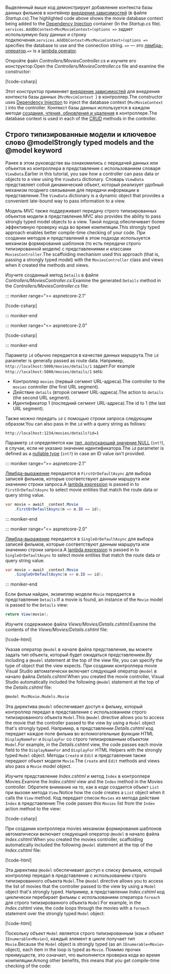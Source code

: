 <span data-ttu-id="87d53-101">Выделенный выше код демонстрирует добавление контекста базы данных фильмов в контейнер [внедрения зависимостей](xref:fundamentals/dependency-injection) (в файле *Startup.cs*).</span><span class="sxs-lookup"><span data-stu-id="87d53-101">The highlighted code above shows the movie database context being added to the [Dependency Injection](xref:fundamentals/dependency-injection) container (In the *Startup.cs* file).</span></span> <span data-ttu-id="87d53-102">`services.AddDbContext<MvcMovieContext>(options =>` задает используемую базу данных и строку подключения.</span><span class="sxs-lookup"><span data-stu-id="87d53-102">`services.AddDbContext<MvcMovieContext>(options =>` specifies the database to use and the connection string.</span></span> <span data-ttu-id="87d53-103">`=>` — это [лямбда-оператор](/dotnet/articles/csharp/language-reference/operators/lambda-operator).</span><span class="sxs-lookup"><span data-stu-id="87d53-103">`=>` is a [lambda operator](/dotnet/articles/csharp/language-reference/operators/lambda-operator).</span></span>

<span data-ttu-id="87d53-104">Откройте файл *Controllers/MoviesController.cs* и изучите его конструктор:</span><span class="sxs-lookup"><span data-stu-id="87d53-104">Open the *Controllers/MoviesController.cs* file and examine the constructor:</span></span>

<!-- l.. Make copy of Movies controller because we comment out the initial index method and update it later  -->

[!code-csharp[](~/tutorials/first-mvc-app/start-mvc/sample/MvcMovie/Controllers/MC1.cs?name=snippet_1)] 

<span data-ttu-id="87d53-105">Этот конструктор применяет [внедрение зависимостей](xref:fundamentals/dependency-injection) для внедрения контекста базы данных (`MvcMovieContext `) в контроллер.</span><span class="sxs-lookup"><span data-stu-id="87d53-105">The constructor uses [Dependency Injection](xref:fundamentals/dependency-injection) to inject the database context (`MvcMovieContext `) into the controller.</span></span> <span data-ttu-id="87d53-106">Контекст базы данных используется в каждом методе [создания, чтения, обновления и удаления](https://wikipedia.org/wiki/Create,_read,_update_and_delete) в контроллере.</span><span class="sxs-lookup"><span data-stu-id="87d53-106">The database context is used in each of the [CRUD](https://wikipedia.org/wiki/Create,_read,_update_and_delete) methods in the controller.</span></span>

<a name="strongly-typed-models-keyword-label"></a>
<a name="strongly-typed-models-and-the--keyword"></a>

## <a name="strongly-typed-models-and-the-model-keyword"></a><span data-ttu-id="87d53-107">Строго типизированные модели и ключевое слово @model</span><span class="sxs-lookup"><span data-stu-id="87d53-107">Strongly typed models and the @model keyword</span></span>

<span data-ttu-id="87d53-108">Ранее в этом руководстве вы ознакомились с передачей данных или объектов из контроллера в представление с использованием словаря `ViewData`.</span><span class="sxs-lookup"><span data-stu-id="87d53-108">Earlier in this tutorial, you saw how a controller can pass data or objects to a view using the `ViewData` dictionary.</span></span> <span data-ttu-id="87d53-109">Словарь `ViewData` представляет собой динамический объект, который реализует удобный механизм позднего связывания для передачи информации в представление.</span><span class="sxs-lookup"><span data-stu-id="87d53-109">The `ViewData` dictionary is a dynamic object that provides a convenient late-bound way to pass information to a view.</span></span>

<span data-ttu-id="87d53-110">Модель MVC также поддерживает передачу строго типизированных объектов модели в представление.</span><span class="sxs-lookup"><span data-stu-id="87d53-110">MVC also provides the ability to pass strongly typed model objects to a view.</span></span> <span data-ttu-id="87d53-111">Такой подход обеспечивает более эффективную проверку кода во время компиляции.</span><span class="sxs-lookup"><span data-stu-id="87d53-111">This strongly typed approach enables better compile-time checking of your code.</span></span> <span data-ttu-id="87d53-112">При создании методов и представлений в этом подходе используется механизм формирования шаблонов (то есть передачи строго типизированной модели) с представлениями и классами `MoviesController`.</span><span class="sxs-lookup"><span data-stu-id="87d53-112">The scaffolding mechanism used this approach (that is, passing a strongly typed model) with the `MoviesController` class and views when it created the methods and views.</span></span>

<span data-ttu-id="87d53-113">Изучите созданный метод `Details` в файле *Controllers/MoviesController.cs*:</span><span class="sxs-lookup"><span data-stu-id="87d53-113">Examine the generated `Details` method in the *Controllers/MoviesController.cs* file:</span></span>

::: moniker range=">= aspnetcore-2.1"

[!code-csharp[](~/tutorials/first-mvc-app/start-mvc/sample/MvcMovie21/Controllers/MoviesController.cs?name=snippet_details)]

::: moniker-end

::: moniker range="<= aspnetcore-2.0"

[!code-csharp[](~/tutorials/first-mvc-app/start-mvc/sample/MvcMovie/Controllers/MoviesController.cs?name=snippet_details)]

::: moniker-end


<span data-ttu-id="87d53-114">Параметр `id` обычно передается в качестве данных маршрута.</span><span class="sxs-lookup"><span data-stu-id="87d53-114">The `id` parameter is generally passed as route data.</span></span> <span data-ttu-id="87d53-115">Например, `http://localhost:5000/movies/details/1` задает:</span><span class="sxs-lookup"><span data-stu-id="87d53-115">For example `http://localhost:5000/movies/details/1` sets:</span></span>

* <span data-ttu-id="87d53-116">Контроллер `movies` (первый сегмент URL-адреса).</span><span class="sxs-lookup"><span data-stu-id="87d53-116">The controller to the `movies` controller (the first URL segment).</span></span>
* <span data-ttu-id="87d53-117">Действие `details` (второй сегмент URL-адреса).</span><span class="sxs-lookup"><span data-stu-id="87d53-117">The action to `details` (the second URL segment).</span></span>
* <span data-ttu-id="87d53-118">Идентификатор 1 (последний сегмент URL-адреса).</span><span class="sxs-lookup"><span data-stu-id="87d53-118">The id to 1 (the last URL segment).</span></span>

<span data-ttu-id="87d53-119">Также можно передать `id` с помощью строки запроса следующим образом:</span><span class="sxs-lookup"><span data-stu-id="87d53-119">You can also pass in the `id` with a query string as follows:</span></span>

`http://localhost:1234/movies/details?id=1`

<span data-ttu-id="87d53-120">Параметр `id` определяется как [тип, допускающий значение NULL](/dotnet/csharp/programming-guide/nullable-types/index) (`int?`), в случае, если не указано значение идентификатора.</span><span class="sxs-lookup"><span data-stu-id="87d53-120">The `id` parameter is defined as a [nullable type](/dotnet/csharp/programming-guide/nullable-types/index) (`int?`) in case an ID value isn't provided.</span></span>



::: moniker range=">= aspnetcore-2.1"

<span data-ttu-id="87d53-121">[Лямбда-выражение](/dotnet/articles/csharp/programming-guide/statements-expressions-operators/lambda-expressions) передается в `FirstOrDefaultAsync` для выбора записей фильмов, которые соответствуют данным маршрута или значению строки запроса.</span><span class="sxs-lookup"><span data-stu-id="87d53-121">A [lambda expression](/dotnet/articles/csharp/programming-guide/statements-expressions-operators/lambda-expressions) is passed in to `FirstOrDefaultAsync` to select movie entities that match the route data or query string value.</span></span>

```csharp
var movie = await _context.Movie
    .FirstOrDefaultAsync(m => m.ID == id);
```

::: moniker-end

::: moniker range="<= aspnetcore-2.0"

<span data-ttu-id="87d53-122">[Лямбда-выражение](/dotnet/articles/csharp/programming-guide/statements-expressions-operators/lambda-expressions) передается в `SingleOrDefaultAsync` для выбора записей фильмов, которые соответствуют данным маршрута или значению строки запроса.</span><span class="sxs-lookup"><span data-stu-id="87d53-122">A [lambda expression](/dotnet/articles/csharp/programming-guide/statements-expressions-operators/lambda-expressions) is passed in to `SingleOrDefaultAsync` to select movie entities that match the route data or query string value.</span></span>

```csharp
var movie = await _context.Movie
    .SingleOrDefaultAsync(m => m.ID == id);
```

::: moniker-end



<span data-ttu-id="87d53-123">Если фильм найден, экземпляр модели `Movie` передается в представление `Details`:</span><span class="sxs-lookup"><span data-stu-id="87d53-123">If a movie is found, an instance of the `Movie` model is passed to the `Details` view:</span></span>

```csharp
return View(movie);
   ```

<span data-ttu-id="87d53-124">Изучите содержимое файла *Views/Movies/Details.cshtml*:</span><span class="sxs-lookup"><span data-stu-id="87d53-124">Examine the contents of the *Views/Movies/Details.cshtml* file:</span></span>

[!code-html[](~/tutorials/first-mvc-app/start-mvc/sample/MvcMovie/Views/Movies/DetailsOriginal.cshtml)]

<span data-ttu-id="87d53-125">Указав оператор `@model` в начале файла представления, вы можете задать тип объекта, который будет ожидаться представлением.</span><span class="sxs-lookup"><span data-stu-id="87d53-125">By including a `@model` statement at the top of the view file, you can specify the type of object that the view expects.</span></span> <span data-ttu-id="87d53-126">При создании контроллера movie Visual Studio автоматически включает следующий оператор `@model` в начало файла *Details.cshtml*:</span><span class="sxs-lookup"><span data-stu-id="87d53-126">When you created the movie controller, Visual Studio automatically included the following `@model` statement at the top of the *Details.cshtml* file:</span></span>

```HTML
@model MvcMovie.Models.Movie
   ```

<span data-ttu-id="87d53-127">Эта директива `@model` обеспечивает доступ к фильму, который контроллер передал в представление с использованием строго типизированного объекта `Model`.</span><span class="sxs-lookup"><span data-stu-id="87d53-127">This `@model` directive allows you to access the movie that the controller passed to the view by using a `Model` object that's strongly typed.</span></span> <span data-ttu-id="87d53-128">Например, в представлении *Details.cshtml* код передает каждое поле фильма во вспомогательные функции HTML `DisplayNameFor` и `DisplayFor` со строго типизированным объектом `Model`.</span><span class="sxs-lookup"><span data-stu-id="87d53-128">For example, in the *Details.cshtml* view, the code passes each movie field to the `DisplayNameFor` and `DisplayFor` HTML Helpers with the strongly typed `Model` object.</span></span> <span data-ttu-id="87d53-129">Методы `Create` и `Edit` и представления также передают объект модели `Movie`.</span><span class="sxs-lookup"><span data-stu-id="87d53-129">The `Create` and `Edit` methods and views also pass a `Movie` model object.</span></span>

<span data-ttu-id="87d53-130">Изучите представление *Index.cshtml* и метод `Index` в контроллере Movies.</span><span class="sxs-lookup"><span data-stu-id="87d53-130">Examine the *Index.cshtml* view and the `Index` method in the Movies controller.</span></span> <span data-ttu-id="87d53-131">Обратите внимание на то, как в коде создается объект `List` при вызове метода `View`.</span><span class="sxs-lookup"><span data-stu-id="87d53-131">Notice how the code creates a `List` object when it calls the `View` method.</span></span> <span data-ttu-id="87d53-132">Код передает список `Movies` из метода действия `Index` в представление:</span><span class="sxs-lookup"><span data-stu-id="87d53-132">The code passes this `Movies` list from the `Index` action method to the view:</span></span>

[!code-csharp[](~/tutorials/first-mvc-app/start-mvc/sample/MvcMovie/Controllers/MC1.cs?name=snippet_index)]

<span data-ttu-id="87d53-133">При создании контроллера movies механизм формирования шаблонов автоматически включает следующий оператор `@model` в начало файла *Index.cshtml*:</span><span class="sxs-lookup"><span data-stu-id="87d53-133">When you created the movies controller, scaffolding automatically included the following `@model` statement at the top of the *Index.cshtml* file:</span></span>

<!-- Copy Index.cshtml to IndexOriginal.cshtml -->

[!code-html[](~/tutorials/first-mvc-app/start-mvc/sample/MvcMovie/Views/Movies/IndexOriginal.cshtml?range=1)]

<span data-ttu-id="87d53-134">Эта директива `@model` обеспечивает доступ к списку фильмов, который контроллер передал в представление с использованием строго типизированного объекта `Model`.</span><span class="sxs-lookup"><span data-stu-id="87d53-134">The `@model` directive allows you to access the list of movies that the controller passed to the view by using a `Model` object that's strongly typed.</span></span> <span data-ttu-id="87d53-135">Например, в представлении *Index.cshtml* код циклически перебирает фильмы с использованием оператора `foreach` для строго типизированного объекта `Model`:</span><span class="sxs-lookup"><span data-stu-id="87d53-135">For example, in the *Index.cshtml* view, the code loops through the movies with a `foreach` statement over the strongly typed `Model` object:</span></span>

[!code-html[](~/tutorials/first-mvc-app/start-mvc/sample/MvcMovie/Views/Movies/IndexOriginal.cshtml?highlight=1,31,34,37,40,43,46-48)]

<span data-ttu-id="87d53-136">Поскольку объект `Model` является строго типизированным (как и объект `IEnumerable<Movie>`), каждый элемент в цикле получает тип `Movie`.</span><span class="sxs-lookup"><span data-stu-id="87d53-136">Because the `Model` object is strongly typed (as an `IEnumerable<Movie>` object), each item in the loop is typed as `Movie`.</span></span> <span data-ttu-id="87d53-137">Помимо прочих преимуществ, это означает, что выполняется проверка кода во время компиляции:</span><span class="sxs-lookup"><span data-stu-id="87d53-137">Among other benefits, this means that you get compile-time checking of the code:</span></span>
